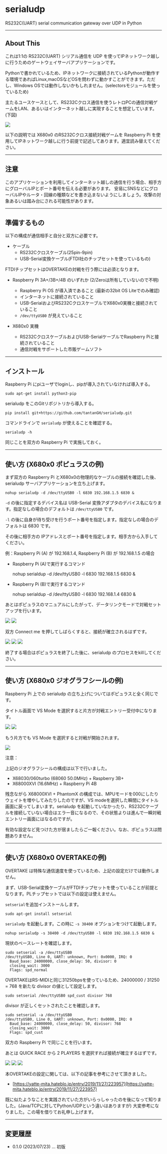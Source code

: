 # serialudp

RS232C(UART) serial communication gateway over UDP in Python

---

## About This

これは1:1の RS232C(UART) シリアル通信を UDP を使ってIPネットワーク越しに行うためのゲートウェイサーバアプリケーションです。

Pythonで書かれているため、IPネットワークに接続されているPythonが動作する環境であればLinux,macOSなどOSを問わずに動かすことができます。ただし、Windows OSでは動作しないかもしれません。(selectorsモジュールを使っているため)

主たるユースケースとして、RS232Cクロス通信を使うレトロPCの通信対戦ゲームをLAN、あるいはインターネット越しに実現することを想定しています。(下図)

<img src='images/serialudp2.png'/>

以下の説明では X680x0 のRS232Cクロス接続対戦ゲームを Raspberry Pi を使用してIPネットワーク越しに行う前提で記述してあります。適宜読み替えてください。

---

## 注意

このアプリケーションを利用してインターネット越しの通信を行う場合、相手方にグローバルIPとポート番号を伝える必要があります。
安易にSNSなどにグローバルIPやルータ・回線の種類などを書き込まないようにしましょう。攻撃の対象あるいは踏み台にされる可能性があります。

---

## 準備するもの

以下の構成が通信相手と自分と双方に必要です。

- ケーブル
  - RS232Cクロスケーブル(25pin-9pin)
  - USB-Serial変換ケーブル(FTDI社のチップセットを使っているもの)

FTDIチップセットはOVERTAKEの対戦を行う際には必須となります。

- Raspberry Pi 3A+/3B+/4B のいずれか (2/Zeroは所有していないので不明)
  - Raspberry Pi OS が導入済であること (最新の32bit OS Liteでのみ確認)
  - インターネットに接続されていること
  - USB-SerialおよびRS232CクロスケーブルでX680x0実機と接続されていること
  - `/dev/ttyUSB0` が見えていること

- X680x0 実機
  - RS232CクロスケーブルおよびUSB-SerialケーブルでRaspberry Piと接続されていること
  - 通信対戦をサポートした市販ゲームソフト

---

## インストール

Raspberry Pi にpiユーザでloginし、pipが導入されていなければ導入する。

    sudo apt-get install python3-pip

serialudp をこのGitリポジトリから導入する。

    pip install git+https://github.com/tantanGH/serialudp.git

コマンドラインで `serialudp` が使えることを確認する。

    serialudp -h

同じことを双方の Raspberry Pi で実施しておく。

---

## 使い方 (X680x0 ポピュラスの例)

まず双方の Raspberry Pi とX680x0の物理的なケーブルの接続を確認した後、serialudp サーバアプリケーションを立ち上げます。

    nohup serialudp -d /dev/ttyUSB0 -l 6830 192.168.1.5 6830 &

`-d` の後に指定するデバイス名は USB-Serial 変換アダプタのデバイス名になります。指定なしの場合のデフォルトは `/dev/ttyUSB0` です。

`-l` の後に自身が待ち受けを行うポート番号を指定します。指定なしの場合のデフォルトは 6830 です。

その後に相手方の IPアドレスとポート番号を指定します。相手方から入手してください。

例：Raspberry Pi (A) が 192.168.1.4, Raspberry Pi (B) が 192.168.1.5 の場合

- Raspberry Pi (A)で実行するコマンド

    nohup serialdup -d /dev/ttyUSB0 -l 6830 192.168.1.5 6830 &

- Raspberry Pi (B)で実行するコマンド

    nohup serialdup -d /dev/ttyUSB0 -l 6830 192.168.1.4 6830 &

あとはポピュラスのマニュアルにしたがって、データリンクモードで対戦セットアップを行います。

<img src='images/serialudp3.jpeg'/>

<img src='images/serialudp4.jpeg'/>


双方 Connect me を押してしばらくすると、接続が確立されるはずです。

<img src='images/serialudp5.jpeg'/>


<img src='images/serialudp6.jpeg'/>

<img src='images/serialudp7.jpeg'/>


終了する場合はポピュラスを終了した後に、serialudp のプロセスをkillしてください。


---

## 使い方 (X680x0 ジオグラフシールの例)

Raspberry Pi 上での serialudp の立ち上げについてはポピュラスと全く同じです。

タイトル画面で VS Mode を選択すると片方が対戦エントリー受付中になります。

<img src='images/serialudp8.jpeg'/>

<img src='images/serialudp9.jpeg'/>


もう片方でも VS Mode を選択すると対戦が開始されます。

<img src='images/serialudp10.jpeg'/>


注意：

上記のジオグラフシールの構成は以下で行いました。

- X68030/060turbo (68060 50.0MHz) + Raspberry 3B+
- X68000XVI (16.6MHz) + Raspberry Pi 4B

残念ながら X68000XVI + PhantomX の構成では、MPUモードを000にしたりウェイトを増やしてみたりしたのですが、VS modeを選択した瞬間にタイトル画面に戻ってしまいます。serialudp を起動していなかったり、RS232Cケーブルを接続していない場合はエラー音になるので、その状態よりは進んで一瞬対戦エントリー画面にはなるのですが。

有効な設定など見つけた方が居ましたらご一報ください。なお、ポピュラスは問題ありません。

---

## 使い方 (X680x0 OVERTAKEの例)

OVERTAKE は特殊な通信速度を使っているため、上記の設定だけでは動作しません。

まず、USB-Serial変換ケーブルがFTDIチップセットを使っていることが前提となります。PLチップセットでは以下の設定は使えません。


`setserial`を追加インストールします。

    sudo apt-get install setserial


`serialudp` を起動します。この時に `-s 38400` オプションをつけて起動します。

    nohup serialudp -s 38400 -d /dev/ttyUSB0 -l 6830 192.168.1.5 6830 &


現状のベースレートを確認します。

    sudo setserial -a /dev/ttyUSB0
    /dev/ttyUSB0, Line 0, UART: unknown, Port: 0x0000, IRQ: 0
      Baud_base: 24000000, close_delay: 50, divisor: 0
      closing_wait: 3000
      Flags: spd_normal


OVERTAKEはRS-MIDIと同じ31250bpsを使っているため、24000000 / 31250 = 768 を新たな divisor の値として設定します。

    sudo setserial /dev/ttyUSB0 spd_cust divisor 768


divisor が正しくセットされたことを確認します。

    sudo setserial -a /dev/ttyUSB0
    /dev/ttyUSB0, Line 0, UART: unknown, Port: 0x0000, IRQ: 0
      Baud_base: 24000000, close_delay: 50, divisor: 768
      closing_wait: 3000
      Flags: spd_cust


双方の Raspberry Pi で同じことを行います。

あとは QUICK RACE から 2 PLAYERS を選択すれば接続が確立するはずです。

<img src='images/serialudp11.jpeg'/>

<img src='images/serialudp13.jpeg'/>

<img src='images/serialudp12.jpeg'/>


本OVERTAKEの設定に関しては、以下の記事を参考にさせて頂きました。

- [https://yatte-mita.hateblo.jp/entry/2019/11/27/223957](https://yatte-mita.hateblo.jp/entry/2019/11/27/223957)

既に似たようなことを実践されていた方がいらっしゃったのを後になって知りました。(Java/TCPに対してPython/UDPという違いはありますが)
大変参考になりました。この場を借りてお礼申し上げます。

---

## 変更履歴

- 0.1.0 (2023/07/23) ... 初版

